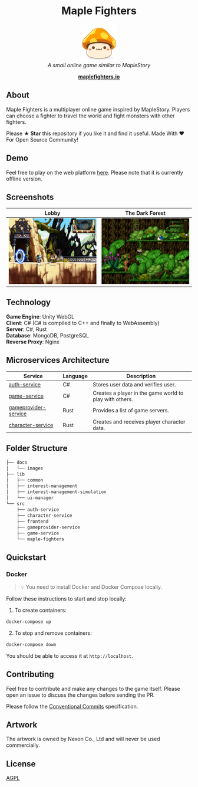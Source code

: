<h1 align="center">Maple Fighters</h1>
<p align="center">
  <img src="docs/images/maplestory-icon.png" width="100px" height="100px"/>
  <br><i>A small online game similar to MapleStory</i><br>
</p>
<p align="center">
  <a href="http://maplefighters.io"><strong>maplefighters.io</strong></a>
  <br>
</p>

## About

Maple Fighters is a multiplayer online game inspired by MapleStory. Players can choose a fighter to travel the world and fight monsters with other fighters.

Please **★ Star** this repository if you like it and find it useful. Made With ❤ For Open Source Community!

## Demo

Feel free to play on the web platform [here](https://ukben.dev/maple-fighters). Please note that it is currently offline version.

## Screenshots

| Lobby                                                                                                         | The Dark Forest                                                                                                    |
| ----------------------------------------------------------------------------------------------------------------- | ------------------------------------------------------------------------------------------------------------------ |
| <img src="docs/images/lobby.jpg"> | <img src="docs/images/the-dark-forest.jpg"> |

## Technology

**Game Engine**: Unity WebGL   
**Client**: C# (C# is compiled to C++ and finally to WebAssembly)   
**Server**: C#, Rust   
**Database**: MongoDB, PostgreSQL   
**Reverse Proxy**: Nginx   

## Microservices Architecture

| Service                                              | Language      | Description                                                    														|
| ---------------------------------------------------- | ------------- | -------------------------------------------------------------------------------------------------------------------------------------------------------------------------------|
| [auth-service](./src/auth-service)                   | C#            | Stores user data and verifies user. 			   															|
| [game-service](./src/game-service/Game.Application)                   | C#            | Creates a player in the game world to play with others. 	|
| [gameprovider-service](./src/gameprovider-service)   | Rust          | Provides a list of game servers. 																|
| [character-service](./src/character-service)         | Rust          | Creates and receives player character data. 																|

## Folder Structure

```
├── docs
│   └── images
├── lib
│   ├── common
│   ├── interest-management
│   ├── interest-management-simulation
│   └── ui-manager
└── src
    ├── auth-service
    ├── character-service
    ├── frontend
    ├── gameprovider-service
    ├── game-service
    └── maple-fighters
```

## Quickstart

### Docker

> 💡 You need to install Docker and Docker Compose locally.

Follow these instructions to start and stop locally:

1. To create containers:
```bash
docker-compose up
```

2. To stop and remove containers:
```bash
docker-compose down
```
You should be able to access it at `http://localhost`.

## Contributing

Feel free to contribute and make any changes to the game itself. Please open an issue to discuss the changes before sending the PR.

Please follow the [Conventional Commits](https://www.conventionalcommits.org/) specification.

## Artwork

The artwork is owned by Nexon Co., Ltd and will never be used commercially.

## License

[AGPL](https://choosealicense.com/licenses/agpl-3.0/)
